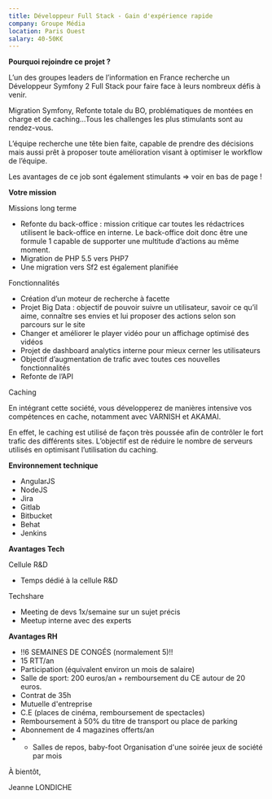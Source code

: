 ```yaml
---
title: Développeur Full Stack - Gain d'expérience rapide
company: Groupe Média
location: Paris Ouest
salary: 40-50K€
---
```


<strong>Pourquoi rejoindre ce projet ?</strong>

L’un des groupes leaders de l’information en France recherche un Développeur Symfony 2 Full Stack pour faire face à leurs nombreux défis à venir.
 
Migration Symfony, Refonte totale du BO, problématiques de montées en charge et de caching...Tous les challenges les plus stimulants sont au rendez-vous.
 
L’équipe recherche une tête bien faite, capable de prendre des décisions mais aussi prêt à proposer toute amélioration visant à optimiser le workflow de l’équipe.
 
Les avantages de ce job sont également stimulants => voir en bas de page !

<strong>Votre mission</strong>

Missions long terme
 
- Refonte du back-office : mission critique car toutes les rédactrices utilisent le back-office en interne. Le back-office doit donc être une formule 1 capable de supporter une multitude d’actions au même moment.
- Migration de PHP 5.5 vers PHP7
- Une migration vers Sf2 est également planifiée
 
Fonctionnalités
 
- Création d’un moteur de recherche à facette
- Projet Big Data : objectif de pouvoir suivre un utilisateur, savoir ce qu’il aime, connaître ses envies et lui proposer des actions selon son parcours sur le site
- Changer et améliorer le player vidéo pour un affichage optimisé des vidéos
- Projet de dashboard analytics interne pour mieux cerner les utilisateurs
- Objectif d’augmentation de trafic avec toutes ces nouvelles fonctionnalités
- Refonte de l’API
 
Caching
 
En intégrant cette société, vous développerez de manières intensive vos compétences en cache, notamment avec VARNISH et AKAMAI.

En effet, le caching est utilisé de façon très poussée afin de contrôler le fort trafic des différents sites. L’objectif est de réduire le nombre de serveurs utilisés en optimisant l’utilisation du caching.

<strong>Environnement technique</strong>

- AngularJS
- NodeJS
- Jira
- Gitlab
- Bitbucket
- Behat
- Jenkins

<strong>Avantages Tech</strong>

Cellule R&D
 
- Temps dédié à la cellule R&D
 
Techshare
 
- Meeting de devs 1x/semaine sur un sujet précis 
- Meetup interne avec des experts

<strong>Avantages RH </strong>
 
- !!6 SEMAINES DE CONGÉS (normalement 5)!!
- 15 RTT/an
- Participation (équivalent environ un mois de salaire)
- Salle de sport: 200 euros/an + remboursement du CE autour de 20 euros.
- Contrat de 35h
- Mutuelle d'entreprise
- C.E (places de cinéma, remboursement de spectacles)
- Remboursement à 50% du titre de transport ou place de parking
- Abonnement de 4 magazines offerts/an
- - Salles de repos, baby-foot
Organisation d'une soirée jeux de société par mois


À bientôt,

Jeanne LONDICHE